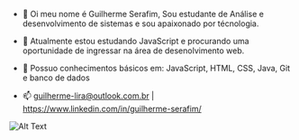 - 👋 Oi meu nome é Guilherme Serafim, Sou estudante de Análise e desenvolvimento de sistemas e sou apaixonado por técnologia.
- 🌱 Atualmente estou estudando JavaScript e procurando uma oportunidade de ingressar na área de desenolvimento web.
- :open_book: Possuo conhecimentos básicos em: JavaScript, HTML, CSS, Java, Git e banco de dados

- 📫 guilherme-lira@outlook.com.br | https://www.linkedin.com/in/guilherme-serafim/

![Alt Text](https://gifs.eco.br/wp-content/uploads/2022/02/gifs-do-gatinho-digitando-22.gif)
